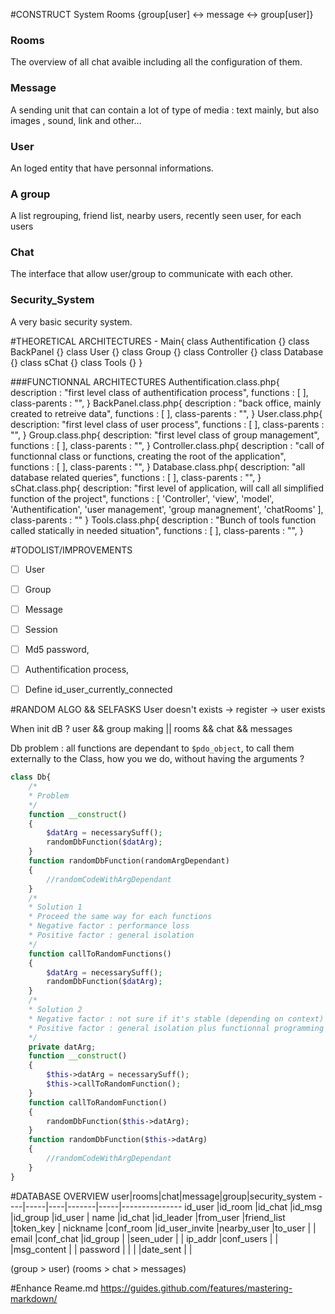 #CONSTRUCT System 
Rooms {group[user] <-> message <-> group[user]}

### Rooms 
The overview of all chat avaible including all the configuration of them.

### Message 
A sending unit that can contain a lot of type of media : text mainly, but also images , sound, link and other...

### User 
An loged entity that have personnal informations.

### A group
A list regrouping, friend list, nearby users, recently seen user, for each users

### Chat
The interface that allow user/group to communicate with each other.

### Security_System
A very basic security system.

#THEORETICAL ARCHITECTURES
	- Main{
		class Authentification {}
		class BackPanel {}
		class User {}
		class Group {}
		class Controller {}
		class Database {}
		class sChat {}
		class Tools {}
	}

###FUNCTIONNAL ARCHITECTURES 
	Authentification.class.php{
		description : "first level class of authentification process",
		functions : [
		],
		class-parents : "",
	}
	BackPanel.class.php{
		description : "back office, mainly created to retreive data",
		functions : [
		],
		class-parents : "",
	}
	User.class.php{
		description: "first level class of user process",
		functions : [
		],
		class-parents : "",
	}
	Group.class.php{
		description: "first level class of group management",
		functions : [
		],
		class-parents : "",
	}
	Controller.class.php{
		description : "call of functionnal class or functions, creating the root of the application",
		functions : [
		],
		class-parents : "",
	}
	Database.class.php{
		description: "all database related queries",
		functions : [
		],
		class-parents : "",
	}
	sChat.class.php{
		description: "first level of application, will call all simplified function of the project",
		functions : [
			'Controller', 'view', 'model', 'Authentification', 'user management', 'group managnement', 'chatRooms'
		],
		class-parents : ""
	}
	Tools.class.php{
		description : "Bunch of tools function called statically in needed situation",
		functions : [
		],
		class-parents : "",
	}

#TODOLIST/IMPROVEMENTS
- [ ] User
- [ ] Group
- [ ] Message
- [ ] Session

- [ ] Md5 password, 
- [ ] Authentification process, 
- [ ] Define id_user_currently_connected

#RANDOM ALGO && SELFASKS
User doesn't exists -> register -> user exists

When init dB ? user && group making || rooms && chat && messages 

Db problem : all functions are dependant to  `$pdo_object`, to call them externally to the Class, how you we do, without having the arguments ? 

```php
class Db{
	/*
	* Problem 
	*/
	function __construct()
	{
		$datArg = necessarySuff();
		randomDbFunction($datArg);	
	}
	function randomDbFunction(randomArgDependant)
	{
		//randomCodeWithArgDependant
	}
	/*
	* Solution 1
	* Proceed the same way for each functions
	* Negative factor : performance loss
	* Positive factor : general isolation
	*/
	function callToRandomFunctions()
	{
		$datArg = necessarySuff();
		randomDbFunction($datArg);	
	}
	/*
	* Solution 2
	* Negative factor : not sure if it's stable (depending on context)
	* Positive factor : general isolation plus functionnal programming respectfull
	*/
	private datArg;
	function __construct()
	{
		$this->datArg = necessarySuff();
		$this->callToRandomFunction();
	}
	function callToRandomFunction()
	{
		randomDbFunction($this->datArg);
	}
	function randomDbFunction($this->datArg)
	{
		//randomCodeWithArgDependant
	}
}
```

#DATABASE OVERVIEW
user|rooms|chat|message|group|security_system
----|-----|----|-------|-----|---------------
id_user	|id_room	|id_chat	|id_msg	|id_group	|id_user	|
name	|id_chat	|id_leader	|from_user	|friend_list	|token_key	|
nickname	|conf_room	|id_user_invite	|nearby_user	|to_user	|	|
email	|conf_chat	|id_group	|	|seen_uder	|	|
ip_addr	|conf_users	|	|	|msg_content	|	|
password	|	|	|	|date_sent	|	|

(group > user) <link> (rooms > chat > messages)

#Enhance Reame.md
https://guides.github.com/features/mastering-markdown/

<!-- http://www.emoji-cheat-sheet.com/ -->